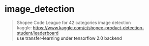 # image_detection

>Shopee Code League for 42 categories image detection</br>
>kaggle:<a> https://www.kaggle.com/c/shopee-product-detection-student/leaderboard</a></br>
><a>use transfer-learning under tensorflow 2.0 backend</a></br>
